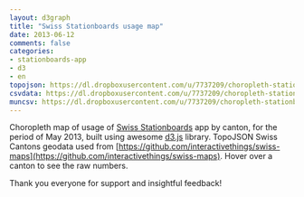 ```yaml
---
layout: d3graph
title: "Swiss Stationboards usage map"
date: 2013-06-12
comments: false
categories:
- stationboards-app
- d3
- en
topojson: https://dl.dropboxusercontent.com/u/7737209/choropleth-stationboards/switzerland.json
csvdata: https://dl.dropboxusercontent.com/u/7737209/choropleth-stationboards/stationboards.csv
muncsv: https://dl.dropboxusercontent.com/u/7737209/choropleth-stationboards/municip.csv
---
```


Choropleth map of usage of [Swiss Stationboards](https://play.google.com/store/apps/details?id=com.schedulr) app by canton, for the period of May 2013, built using awesome [d3.js](http://d3js.org/) library.
TopoJSON Swiss Cantons geodata used from [https://github.com/interactivethings/swiss-maps](https://github.com/interactivethings/swiss-maps).
Hover over a canton to see the raw numbers.

<div id="graph">
</div>

Thank you everyone for support and insightful feedback!


